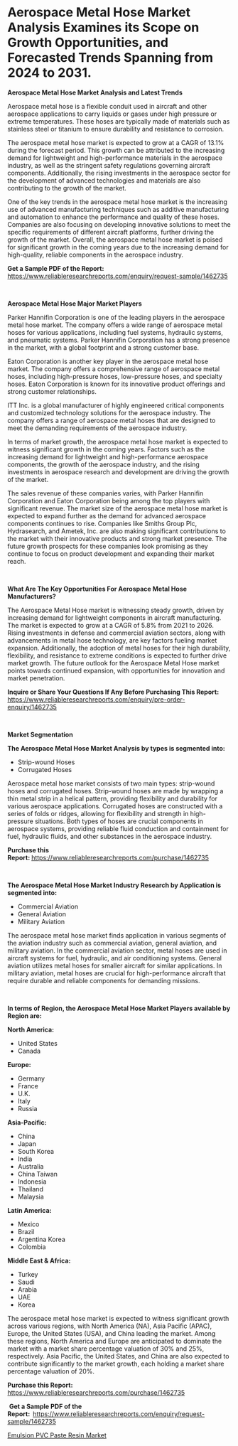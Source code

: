 <p><h1>Aerospace Metal Hose Market Analysis Examines its Scope on Growth Opportunities, and Forecasted Trends Spanning from 2024 to 2031.</h1></p><p><strong>Aerospace Metal Hose Market Analysis and Latest Trends</strong></p>
<p><p>Aerospace metal hose is a flexible conduit used in aircraft and other aerospace applications to carry liquids or gases under high pressure or extreme temperatures. These hoses are typically made of materials such as stainless steel or titanium to ensure durability and resistance to corrosion.</p><p>The aerospace metal hose market is expected to grow at a CAGR of 13.1% during the forecast period. This growth can be attributed to the increasing demand for lightweight and high-performance materials in the aerospace industry, as well as the stringent safety regulations governing aircraft components. Additionally, the rising investments in the aerospace sector for the development of advanced technologies and materials are also contributing to the growth of the market.</p><p>One of the key trends in the aerospace metal hose market is the increasing use of advanced manufacturing techniques such as additive manufacturing and automation to enhance the performance and quality of these hoses. Companies are also focusing on developing innovative solutions to meet the specific requirements of different aircraft platforms, further driving the growth of the market. Overall, the aerospace metal hose market is poised for significant growth in the coming years due to the increasing demand for high-quality, reliable components in the aerospace industry.</p></p>
<p><strong>Get a Sample PDF of the Report:&nbsp;</strong> <a href="https://www.reliableresearchreports.com/enquiry/request-sample/1462735">https://www.reliableresearchreports.com/enquiry/request-sample/1462735</a></p>
<p>&nbsp;</p>
<p><strong>Aerospace Metal Hose Major Market Players</strong></p>
<p><p>Parker Hannifin Corporation is one of the leading players in the aerospace metal hose market. The company offers a wide range of aerospace metal hoses for various applications, including fuel systems, hydraulic systems, and pneumatic systems. Parker Hannifin Corporation has a strong presence in the market, with a global footprint and a strong customer base.</p><p>Eaton Corporation is another key player in the aerospace metal hose market. The company offers a comprehensive range of aerospace metal hoses, including high-pressure hoses, low-pressure hoses, and specialty hoses. Eaton Corporation is known for its innovative product offerings and strong customer relationships.</p><p>ITT Inc. is a global manufacturer of highly engineered critical components and customized technology solutions for the aerospace industry. The company offers a range of aerospace metal hoses that are designed to meet the demanding requirements of the aerospace industry.</p><p>In terms of market growth, the aerospace metal hose market is expected to witness significant growth in the coming years. Factors such as the increasing demand for lightweight and high-performance aerospace components, the growth of the aerospace industry, and the rising investments in aerospace research and development are driving the growth of the market.</p><p>The sales revenue of these companies varies, with Parker Hannifin Corporation and Eaton Corporation being among the top players with significant revenue. The market size of the aerospace metal hose market is expected to expand further as the demand for advanced aerospace components continues to rise. Companies like Smiths Group Plc, Hydrasearch, and Ametek, Inc. are also making significant contributions to the market with their innovative products and strong market presence. The future growth prospects for these companies look promising as they continue to focus on product development and expanding their market reach.</p></p>
<p>&nbsp;</p>
<p><strong>What Are The Key Opportunities For Aerospace Metal Hose Manufacturers?</strong></p>
<p><p>The Aerospace Metal Hose market is witnessing steady growth, driven by increasing demand for lightweight components in aircraft manufacturing. The market is expected to grow at a CAGR of 5.8% from 2021 to 2026. Rising investments in defense and commercial aviation sectors, along with advancements in metal hose technology, are key factors fueling market expansion. Additionally, the adoption of metal hoses for their high durability, flexibility, and resistance to extreme conditions is expected to further drive market growth. The future outlook for the Aerospace Metal Hose market points towards continued expansion, with opportunities for innovation and market penetration.</p></p>
<p><strong>Inquire or Share Your Questions If Any Before Purchasing This Report:</strong> <a href="https://www.reliableresearchreports.com/enquiry/pre-order-enquiry/1462735">https://www.reliableresearchreports.com/enquiry/pre-order-enquiry/1462735</a></p>
<p>&nbsp;</p>
<p><strong>Market Segmentation</strong></p>
<p><strong>The Aerospace Metal Hose Market Analysis by types is segmented into:</strong></p>
<p><ul><li>Strip-wound Hoses</li><li>Corrugated Hoses</li></ul></p>
<p><p>Aerospace metal hose market consists of two main types: strip-wound hoses and corrugated hoses. Strip-wound hoses are made by wrapping a thin metal strip in a helical pattern, providing flexibility and durability for various aerospace applications. Corrugated hoses are constructed with a series of folds or ridges, allowing for flexibility and strength in high-pressure situations. Both types of hoses are crucial components in aerospace systems, providing reliable fluid conduction and containment for fuel, hydraulic fluids, and other substances in the aerospace industry.</p></p>
<p><strong>Purchase this Report:&nbsp;</strong><a href="https://www.reliableresearchreports.com/purchase/1462735">https://www.reliableresearchreports.com/purchase/1462735</a></p>
<p>&nbsp;</p>
<p><strong>The Aerospace Metal Hose Market Industry Research by Application is segmented into:</strong></p>
<p><ul><li>Commercial Aviation</li><li>General Aviation</li><li>Military Aviation</li></ul></p>
<p><p>The aerospace metal hose market finds application in various segments of the aviation industry such as commercial aviation, general aviation, and military aviation. In the commercial aviation sector, metal hoses are used in aircraft systems for fuel, hydraulic, and air conditioning systems. General aviation utilizes metal hoses for smaller aircraft for similar applications. In military aviation, metal hoses are crucial for high-performance aircraft that require durable and reliable components for demanding missions.</p></p>
<p>&nbsp;</p>
<p><strong>In terms of Region, the Aerospace Metal Hose Market Players available by Region are:</strong></p>
<p>
    <p> <strong> North America: </strong>
        <ul>
            <li>United States</li>
            <li>Canada</li>
        </ul>
        </p> 
    <p> <strong> Europe: </strong>
        <ul>
            <li>Germany</li>
            <li>France</li>
            <li>U.K.</li>
            <li>Italy</li>
            <li>Russia</li>
        </ul>
        </p> 
    <p> <strong> Asia-Pacific: </strong>
        <ul>
            <li>China</li>
            <li>Japan</li>
            <li>South Korea</li>
            <li>India</li>
            <li>Australia</li>
            <li>China Taiwan</li>
            <li>Indonesia</li>
            <li>Thailand</li>
            <li>Malaysia</li>
        </ul>
        </p> 
    <p> <strong> Latin America: </strong>
        <ul>
            <li>Mexico</li>
            <li>Brazil</li>
            <li>Argentina Korea</li>
            <li>Colombia</li>
        </ul>
        </p> 
    <p> <strong> Middle East & Africa: </strong>
        <ul>
            <li>Turkey</li>
            <li>Saudi</li>
            <li>Arabia</li>
            <li>UAE</li>
            <li>Korea</li>
        </ul>
    </p>
    </p>
<p><p>The aerospace metal hose market is expected to witness significant growth across various regions, with North America (NA), Asia Pacific (APAC), Europe, the United States (USA), and China leading the market. Among these regions, North America and Europe are anticipated to dominate the market with a market share percentage valuation of 30% and 25%, respectively. Asia Pacific, the United States, and China are also expected to contribute significantly to the market growth, each holding a market share percentage valuation of 20%.</p></p>
<p><strong>Purchase this Report: </strong><a href="https://www.reliableresearchreports.com/purchase/1462735">https://www.reliableresearchreports.com/purchase/1462735</a></p>
<p>&nbsp;<strong>Get a Sample PDF of the Report:&nbsp;&nbsp;</strong><a href="https://www.reliableresearchreports.com/enquiry/request-sample/1462735">https://www.reliableresearchreports.com/enquiry/request-sample/1462735</a></p>
<p><strong></strong></p>
<p><p><a href="https://confirmed-shield-e13.notion.site/Emulsion-PVC-Paste-Resin-Market-Dynamics-2024-2031-Also-about-Its-Market-Trends-Projections-and-O-f40c53b0846c4c6caaad0f1acb108577">Emulsion PVC Paste Resin Market</a></p></p>